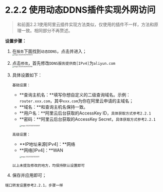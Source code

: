 # 2.2.2 使用动态DDNS插件实现外网访问

> 和前面2.2.1使用阿里云插件实现方法类似，仅使用的插件不一样，方法和原理一致。相同部分不再赘述。

**设置步骤：**

1. 在`服务`下面找到`动态DDNS`，点击并进入；<br><img src="https://iswott.oss-cn-shenzhen.aliyuncs.com/blog/imgimage-20220129214045072.png" alt="image-20220129214045072" style="zoom:33%;" />
2. 点击`修改`，首先修改`DDNS服务提供商[IPv4]`为`aliyun.com`<br><img src="https://iswott.oss-cn-shenzhen.aliyuncs.com/blog/imgimage-20220129214313788.png" alt="image-20220129214313788" style="zoom: 33%;" />

3. 具体设置如下：

   `基础设置：`

   - **查询主机名：**填写你想自定义的二级查询域名。示例：`router.xxx.com`，其中`xxx.com`为你在阿里云申请的主域名；
   - **域名：**和查询主机名保持一致。
   - **用户名：**阿里云后台获取的AccessKey ID，`具体获取方式参考2.2.1`
   - **密码：**阿里云后台获取的AccessKey Secret，`具体获取方式参考2.2.1`<br><img src="https://iswott.oss-cn-shenzhen.aliyuncs.com/blog/imgimage-20220129215430697.png" alt="image-20220129215430697" style="zoom:33%;" />

   `高级设置：`

   - **IP地址来源[IPv4]：**网络
   - **网络[IPv4]：**WAN<br><img src="https://iswott.oss-cn-shenzhen.aliyuncs.com/blog/imgimage-20220129215509311.png" alt="image-20220129215509311" style="zoom:33%;" />

   `以上未提及修改的地方，均保持默认设置即可`

4. 保存并应用即可；

`端口转发设置参考2.2.1，步骤一样`
